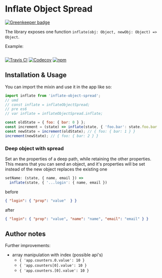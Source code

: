 Inflate Object Spread
=====================

[![Greenkeeper badge](https://badges.greenkeeper.io/Alber70g/inflate-object-spread.svg)](https://greenkeeper.io/)

The library exposes one function `inflate(obj: Object, newObj: Object) => Object`.

Example:

```

```

[![Travis CI](https://img.shields.io/travis/Alber70g/inflate-object-spread.svg)](https://travis-ci.org/Alber70g/inflate-object-spread)
[![Codecov](https://img.shields.io/codecov/c/github/Alber70g/inflate-object-spread/master.svg)](https://codecov.io/gh/hyperapp/hyperapp)
[![npm](https://img.shields.io/npm/v/inflate-object-spread.svg)](https://www.npmjs.org/package/inflate-object-spread)



Installation & Usage
--------------------

You can import the mixin and use it in the app like so:

```javascript
import inflate from 'inflate-object-spread';
// umd
// const inflate = inflateObjectSpread;
// pre es6
// var inflate = inflateObjectSpread.inflate;

const oldState = { foo: { bar: 0 } };
const increment = (state) => inflate(state, { 'foo.bar': state.foo.bar + 1 });
const newState = increment(oldState); // { foo: { bar: 1 } }
increment(newState); // { foo: { bar: 2 } }

```

### Deep object with spread
Set an the properties of a deep path, while retaining the other properties.
This means that you can send an object, and it's properties will be set instead of the new object replaces the existing one

```javascript
setName: (state, { name, email }) =>
  inflate(state, { '...login': { name, email })
```

before
```json
{ "login": { "prop": "value"  } }
```

after
```json
{ "login": { "prop": "value", "name": "name", "email": "email" } }
```

Author notes
------------

Further improvements:

- array manipulation with index (possible api's)
  - `{ 'app.counters.0.value': 10 }`
  - `{ 'app.counters[0].value': 10 }`
  - `{ 'app.counters.[0].value': 10 }`
